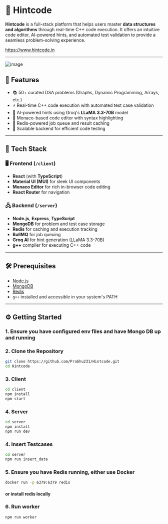 # 🚀 Hintcode

**Hintcode** is a full-stack platform that helps users master **data structures and algorithms** through real-time C++ code execution. It offers an intuitive code editor, AI-powered hints, and automated test validation to provide a seamless problem-solving experience.

https://www.hintcode.in

---

![image](https://github.com/user-attachments/assets/33a3b849-48dc-4311-8a4f-a142febbde65)


## 🧠 Features

- 📚 50+ curated DSA problems (Graphs, Dynamic Programming, Arrays, etc.)
- ⚡ Real-time C++ code execution with automated test case validation
- 🤖 AI-powered hints using Groq's **LLaMA 3.3-70B** model
- 🧠 Monaco-based code editor with syntax highlighting
- 🔁 Redis-powered job queue and result caching
- 🧪 Scalable backend for efficient code testing

---

## 🧰 Tech Stack

### 🖥️ Frontend (`/client`)
- **React** (with **TypeScript**)
- **Material UI (MUI)** for sleek UI components
- **Monaco Editor** for rich in-browser code editing
- **React Router** for navigation

### 🖧 Backend (`/server`)
- **Node.js**, **Express**, **TypeScript**
- **MongoDB** for problem and test case storage
- **Redis** for caching and execution tracking
- **BullMQ** for job queuing
- **Groq AI** for hint generation (LLaMA 3.3-70B)
- **g++** compiler for executing C++ code

---

## 🛠 Prerequisites

- [Node.js](https://nodejs.org/)
- [MongoDB](https://www.mongodb.com/)
- [Redis](https://redis.io/)
- `g++` installed and accessible in your system's PATH

---

## ⚙️ Getting Started

### 1. Ensure you have configured env files and have Mongo DB up and running

### 2. Clone the Repository

```bash
git clone https://github.com/Prabhu231/Hintcode.git
cd Hintcode
```

### 3. Client
```bash
cd client
npm install
npm start
```

### 4. Server
```bash
cd server
npm install
npm run dev
```

### 4. Insert Testcases
```bash
cd server
npm run insert_data
```

### 5. Ensure you have **Redis** running, either use **Docker**
```bash
docker run -p 6379:6379 redis
```
#### or install redis locally

### 6. Run worker 
```bash
npm run worker
```


